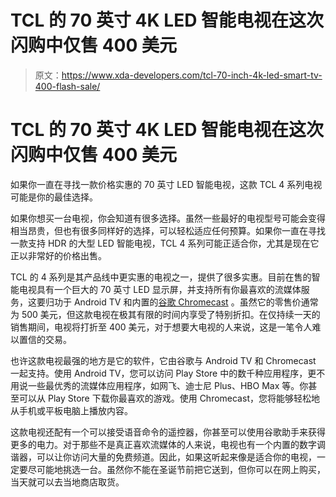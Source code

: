 # TCL 的 70 英寸 4K LED 智能电视在这次闪购中仅售 400 美元

> 原文：<https://www.xda-developers.com/tcl-70-inch-4k-led-smart-tv-400-flash-sale/>

# TCL 的 70 英寸 4K LED 智能电视在这次闪购中仅售 400 美元

如果你一直在寻找一款价格实惠的 70 英寸 LED 智能电视，这款 TCL 4 系列电视可能是你的最佳选择。

如果你想买一台电视，你会知道有很多选择。虽然一些最好的电视型号可能会变得相当昂贵，但也有很多同样好的选择，可以轻松适应任何预算。如果你一直在寻找一款支持 HDR 的大型 LED 智能电视，TCL 4 系列可能正适合你，尤其是现在它正以非常好的价格出售。

TCL 的 4 系列是其产品线中更实惠的电视之一，提供了很多实惠。目前在售的智能电视具有一个巨大的 70 英寸 LED 显示屏，并支持所有你最喜欢的流媒体服务，这要归功于 Android TV 和内置的[谷歌 Chromecast](https://www.xda-developers.com/chromecast/) 。虽然它的零售价通常为 500 美元，但这款电视在极其有限的时间内享受了特别折扣。在仅持续一天的销售期间，电视将打折至 400 美元，对于想要大电视的人来说，这是一笔令人难以置信的交易。

也许这款电视最强的地方是它的软件，它由谷歌与 Android TV 和 Chromecast 一起支持。使用 Android TV，您可以访问 Play Store 中的数千种应用程序，更不用说一些最优秀的流媒体应用程序，如网飞、迪士尼 Plus、HBO Max 等。你甚至可以从 Play Store 下载你最喜欢的游戏。使用 Chromecast，您将能够轻松地从手机或平板电脑上播放内容。

这款电视还配有一个可以接受语音命令的遥控器，你甚至可以使用谷歌助手来获得更多的电力。对于那些不是真正喜欢流媒体的人来说，电视也有一个内置的数字调谐器，可以让你访问大量的免费频道。因此，如果这听起来像是适合你的电视，一定要尽可能地挑选一台。虽然你不能在圣诞节前把它送到，但你可以在网上购买，当天就可以去当地商店取货。